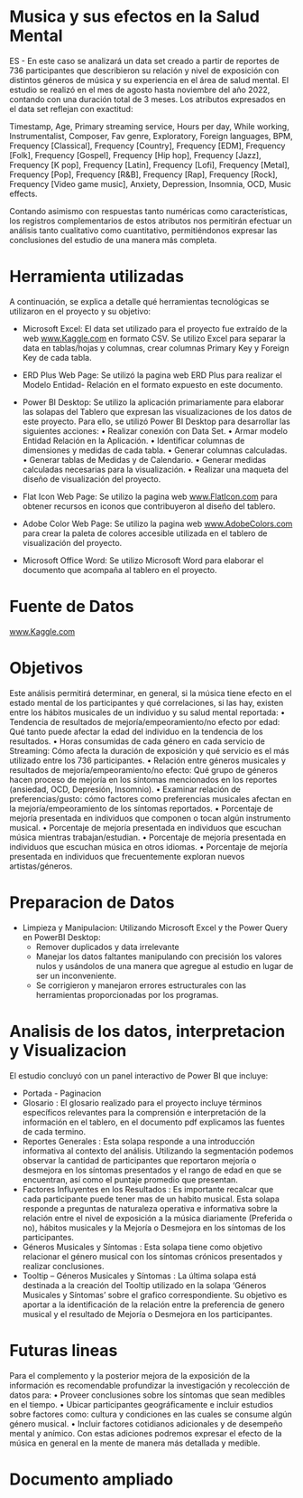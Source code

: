 # Musica y sus efectos en la Salud Mental 
ES - En este caso se analizará un data set creado a partir de reportes de 736 participantes que describieron su relación y nivel de exposición con distintos géneros de música y su experiencia en el área de salud mental. El estudio se realizó en el mes de agosto hasta noviembre del año 2022, contando con una duración total de 3 meses.
Los atributos expresados en el data set reflejan con exactitud:

Timestamp, Age, Primary streaming service, Hours per day, While working,
Instrumentalist, Composer, Fav genre, Exploratory, Foreign languages, BPM, Frequency 
[Classical], Frequency [Country], Frequency [EDM], Frequency [Folk], Frequency 
[Gospel], Frequency [Hip hop], Frequency [Jazz], Frequency [K pop], Frequency [Latin],
Frequency [Lofi], Frequency [Metal], Frequency [Pop], Frequency [R&B], Frequency 
[Rap], Frequency [Rock], Frequency [Video game music], Anxiety, Depression, Insomnia,
OCD, Music effects.

Contando asimismo con respuestas tanto numéricas como características, los registros complementarios de estos atributos nos permitirán efectuar un análisis tanto cualitativo como cuantitativo, permitiéndonos expresar las conclusiones del estudio de una manera más completa.

# Herramienta utilizadas
A continuación, se explica a detalle qué herramientas tecnológicas se utilizaron en el proyecto y su objetivo:

- Microsoft Excel: El data set utilizado para el proyecto fue extraído de la web www.Kaggle.com en formato CSV. Se utilizo Excel para separar la data en tablas/hojas y columnas, crear columnas Primary Key y Foreign Key de cada tabla.
- ERD Plus Web Page: Se utilizó la pagina web ERD Plus para realizar el Modelo Entidad- Relación en el formato expuesto en este documento. 
- Power BI Desktop: Se utilizo la aplicación primariamente para elaborar las solapas del Tablero que expresan las visualizaciones de los datos de este proyecto. Para ello, se utilizó Power BI Desktop para desarrollar las siguientes acciones:
• Realizar conexión con Data Set.
• Armar modelo Entidad Relación en la Aplicación.
• Identificar columnas de dimensiones y medidas de 
cada tabla.
• Generar columnas calculadas.
• Generar tablas de Medidas y de Calendario.
• Generar medidas calculadas necesarias para la 
visualización.
• Realizar una maqueta del diseño de visualización 
del proyecto.

- Flat Icon Web Page: Se utilizo la pagina web www.FlatIcon.com para obtener recursos en iconos que contribuyeron al diseño del tablero.
- Adobe Color Web Page: Se utilizo la pagina web www.AdobeColors.com para crear la paleta de colores accesible utilizada en el tablero de visualización del proyecto.
- Microsoft Office Word: Se utilizo Microsoft Word para elaborar el documento que acompaña al tablero en el proyecto.

# Fuente de Datos
www.Kaggle.com

# Objetivos
Este análisis permitirá determinar, en general, si la música tiene efecto en el estado mental de los participantes y qué correlaciones, si las hay, existen entre los hábitos musicales de un individuo y su salud mental reportada:
• Tendencia de resultados de mejoría/empeoramiento/no efecto por edad: Qué
tanto puede afectar la edad del individuo en la tendencia de los resultados.
• Horas consumidas de cada género en cada servicio de Streaming: Cómo afecta la 
duración de exposición y qué servicio es el más utilizado entre los 736 
participantes.
• Relación entre géneros musicales y resultados de mejoría/empeoramiento/no 
efecto: Qué grupo de géneros hacen proceso de mejoría en los síntomas 
mencionados en los reportes (ansiedad, OCD, Depresión, Insomnio).
• Examinar relación de preferencias/gusto: cómo factores como preferencias 
musicales afectan en la mejoría/empeoramiento de los síntomas reportados.
• Porcentaje de mejoría presentada en individuos que componen o tocan algún 
instrumento musical.
• Porcentaje de mejoría presentada en individuos que escuchan música mientras 
trabajan/estudian.
• Porcentaje de mejoría presentada en individuos que escuchan música en otros 
idiomas. 
• Porcentaje de mejoría presentada en individuos que frecuentemente exploran 
nuevos artistas/géneros.

# Preparacion de Datos
- Limpieza y Manipulacion:
  Utilizando Microsoft Excel y the Power Query en PowerBI Desktop:
  - Remover duplicados y data irrelevante
  - Manejar los datos faltantes manipulando con precisión los valores nulos y usándolos de una manera que agregue al estudio en lugar de ser un inconveniente.
  - Se corrigieron y manejaron errores estructurales con las herramientas proporcionadas por los programas.

# Analisis de los datos, interpretacion y Visualizacion 
El estudio concluyó con un panel interactivo de Power BI que incluye:
- Portada - Paginacion
- Glosario : El glosario realizado para el proyecto incluye términos específicos relevantes para la 
comprensión e interpretación de la información en el tablero, en el documento pdf explicamos las fuentes de cada termino.
- Reportes Generales : Esta solapa responde a una introducción informativa al contexto del análisis. Utilizando la segmentación podemos observar la cantidad de participantes que reportaron mejoría o desmejora en los síntomas presentados y el rango de edad en que se encuentran, así como el puntaje promedio que presentan.
- Factores Influyentes en los Resultados : Es importante recalcar que cada participante puede tener mas de un habito musical. Esta solapa responde a preguntas de naturaleza operativa e informativa sobre la relación entre el nivel de exposición a la música diariamente (Preferida o no), hábitos musicales y la Mejoría o Desmejora en los síntomas de los participantes.
- Géneros Musicales y Síntomas : Esta solapa tiene como objetivo relacionar el género musical con los síntomas crónicos
presentados y realizar conclusiones.
- Tooltip – Géneros Musicales y Síntomas : La última solapa está destinada a la creación del Tooltip utilizado en la solapa ‘Géneros
Musicales y Síntomas’ sobre el grafico correspondiente. Su objetivo es aportar a la identificación de la relación entre la preferencia de genero musical y el resultado de Mejoría o Desmejora en los participantes.

# Futuras lineas
Para el complemento y la posterior mejora de la exposición de la información es recomendable profundizar la investigación y recolección de datos para:
• Proveer conclusiones sobre los síntomas que sean medibles en el tiempo.
• Ubicar participantes geográficamente e incluir estudios sobre factores como: cultura 
y condiciones en las cuales se consume algún género musical.
• Incluir factores cotidianos adicionales y de desempeño mental y anímico.
Con estas adiciones podremos expresar el efecto de la música en general en la mente de manera más detallada y medible.

# Documento ampliado




